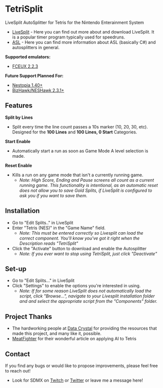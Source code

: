 # TetriSplit
LiveSplit AutoSplitter for Tetris for the Nintendo Enterainment System

* [LiveSplit](http://livesplit.github.io/) - Here you can find out more about and download LiveSplit. It is a popular timer program typically used for speedruns.
* [ASL](https://github.com/LiveSplit/LiveSplit/blob/master/Documentation/Auto-Splitters.md) - Here you can find more information about ASL (basically C#) and autosplitters in general.

**Supported emulators:**

 * [FCEUX 2.2.3](http://www.fceux.com/web/home.html)

**Future Support Planned For:**

 * [Nestopia 1.40+](http://nestopia.sourceforge.net/)
 * [BizHawk/NESHawk 2.3.1+](http://tasvideos.org/BizHawk.html)
 
## Features

**Split by Lines**

 * Split every time the line count passes a 10s marker (10, 20, 30, etc). Designed for the **100 Lines** and **100 Lines, 0 Start** Categories.

**Start Enable**

* Automatically start a run as soon as Game Mode A level selection is made.

**Reset Enable**

* Kills a run on any game mode that isn't a currently running game. 
	* *Note: High Score, Ending and Pause screens all count as a current running game. This functionality is intentional, as an automatic reset does not allow you to save Gold Splits, if LiveSplit is configured to ask you if you want to save them.*

## Installation

* Go to "Edit Splits.." in LiveSplit
* Enter "Tetris (NES)" in the "Game Name" field. 
  * *Note: This must be entered correctly so Livesplit can load the correct component. You'll know you've got it right when the Description reads "TetriSplit"* 
* Click the "Activate" button to download and enable the Autosplitter
  * *Note: If you ever want to stop using TetriSplit, just click "Deactivate"*
  
## Set-up

* Go to "Edit Splits..." in LiveSplit
* Click "Settings" to enable the options you're interested in using.
  * *Note: If for some reason LiveSplit does not automatically load the script, click "Browse...", navigate to your Livesplit installation folder and and select the appropriate script from the "Components" folder.*

## Project Thanks

* The hardworking people at [Data Crystal](https://datacrystal.romhacking.net/wiki/Tetris_(NES):RAM_map) for providing the resources that made this project, and many like it, possible.
* [MeatFighter](https://meatfighter.com/nintendotetrisai) for their wonderful article on applying AI to Tetris

## Contact

If you find any bugs or would like to propose improvements, please feel free to reach out! 

* Look for SDMX on [Twitch](http://twitch.tv/sdmx) or [Twitter](https://twitter.com/sdmx) or leave me a message here!
